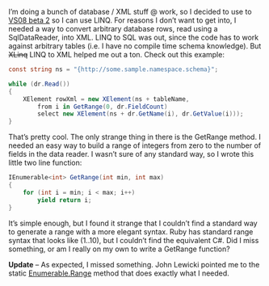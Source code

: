 I’m doing a bunch of database / XML stuff @ work, so I decided to use to
[VS08 beta 2](http://msdn2.microsoft.com/en-us/vstudio/aa700831.aspx) so
I can use LINQ. For reasons I don’t want to get into, I needed a way to
convert arbitrary database rows, read using a SqlDataReader, into XML.
LINQ to SQL was out, since the code has to work against arbitrary tables
(i.e. I have no compile time schema knowledge). But ~~XLinq~~ LINQ to XML helped
me out a ton. Check out this example:

``` csharp
const string ns = "{http://some.sample.namespace.schema}";

while (dr.Read())
{
    XElement rowXml = new XElement(ns + tableName,
        from i in GetRange(0, dr.FieldCount)
        select new XElement(ns + dr.GetName(i), dr.GetValue(i)));
}
```

That’s pretty cool. The only strange thing in there is the GetRange
method. I needed an easy way to build a range of integers from zero to
the number of fields in the data reader. I wasn’t sure of any standard
way, so I wrote this little two line function:

``` csharp
IEnumerable<int> GetRange(int min, int max)
{
    for (int i = min; i < max; i++)
        yield return i;
}
```

It’s simple enough, but I found it strange that I couldn’t find a
standard way to generate a range with a more elegant syntax. Ruby has
standard range syntax that looks like (1..10), but I couldn’t find the
equivalent C\#. Did I miss something, or am I really on my own to write
a GetRange function?

**Update** – As expected, I
missed something. John Lewicki pointed me to the static
[Enumerable.Range](http://msdn2.microsoft.com/en-us/library/system.linq.enumerable.range(VS.90).aspx)
method that does exactly what I needed.
